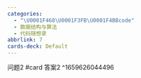 ```yaml
---
categories:
  - "\U0001F468\U0001F3FB‍\U0001F4BBcode"
  - 数据结构与算法
  - 代码随想录
abbrlink: 7
cards-deck: Default
---
```



问题2 #card 
答案2
^1659626044496
